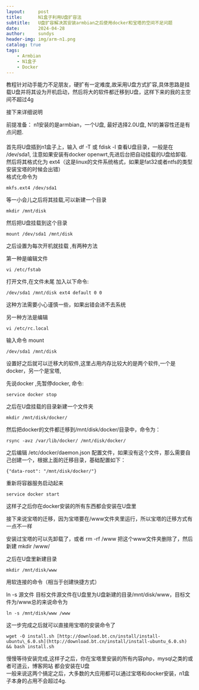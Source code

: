```yaml
---
layout:     post
title:      N1盒子利用U盘扩容法
subtitle:   U盘扩容解决其安装armbian之后使用docker和宝塔的空间不足问题 
date:       2024-04-28
author:     sundys
header-img: img/arm-n1.png
catalog: true
tags:
    - Armbian
    - N1盒子
    - Docker	
---
```


教程针对动手能力不足朋友，硬扩有一定难度,故采用U盘方式扩容,具体思路是挂载U盘并将其设为开机启动，然后将大的软件都迁移到U盘，这样下来的我的主空间不超过4g

接下来详细说明  

前提准备：  n1安装的是armbian，一个U盘, 最好选择2.0U盘, N1的兼容性还是有点问题.

####

首先将U盘插到n1盒子上，输入 df -T 或 fdisk -l  查看U盘目录，一般是在 /dev/sda1, 注意如果安装有docker openwrt,先进后台把自动挂载的U盘给卸载.
然后将其格式化为 ext4（这是linux的文件系统格式，如果是fat32或者ntfs的类型安装宝塔的时候会出错）  
格式化命令为 
```
mkfs.ext4 /dev/sda1
```
等一小会儿之后将其挂载,可以新建一个目录  

```
mkdir /mnt/disk  
```
然后把U盘挂载到这个目录  
```
mount /dev/sda1 /mnt/disk
```
之后设置为每次开机就挂载 ,有两种方法  

第一种是编辑文件 
```
vi /etc/fstab  
```
打开文件,在文件未尾 加入以下命令:

```
/dev/sda1 /mnt/disk ext4 default 0 0
```

这种方法需要小心谨慎一些，如果出错会进不去系统  

另一种方法是编辑 

```
vi /etc/rc.local  
```
输入命令 mount

```
/dev/sda1 /mnt/disk
```
设置好之后就可以迁移大的软件,这里占用内存比较大的是两个软件,一个是docker，另一个是宝塔,

先说docker ,先暂停docker, 命令:

```
service docker stop  
```

之后在U盘挂载的目录新建一个文件夹  
```
mkdir /mnt/disk/docker/  
```

然后把docker的文件都迁移到/mnt/disk/docker/目录中，命令为：
```
rsync -avz /var/lib/docker/ /mnt/disk/docker/  
```
之后编辑 /etc/docker/daemon.json 配置文件，如果没有这个文件，那么需要自己创建一个，根据上面的迁移目录，基础配置如下：  

```
{"data-root": "/mnt/disk/docker/"} 
 ```
  
重新将容器服务启动起来  
```
service docker start  
```
这样子之后你在docker安装的所有东西都会安装在U盘里

接下来说宝塔的迁移，因为宝塔要在/www文件夹里运行，所以宝塔的迁移方式有一点不一样  

安装过宝塔的可以先卸载了，或者 rm -rf /www 把这个www文件夹删除了，然后新建 mkdir /www/

之后在U盘里新建目录 

```
mkdir /mnt/disk/www  
```
用软连接的命令（相当于创建快捷方式）

ln -s 源文件 目标文件源文件在U盘里为U盘新建的目录/mnt/disk/www，目标文件为/www总的来说命令为

```
ln -s /mnt/disk/www /www
```
这一步完成之后就可以直接用宝塔的安装命令了

```
wget -O install.sh [http://download.bt.cn/install/install-ubuntu\_6.0.sh](http://download.bt.cn/install/install-ubuntu_6.0.sh) && bash install.sh
```

慢慢等待安装完成,这样子之后，你在宝塔里安装的所有内容php，mysql之类的或者可道云，博客网站 都会安装在U盘  
一般来说这两个搞定之后，大多数的大应用都可以通过宝塔和docker安装，n1盒子本身的占用不会超过4g.